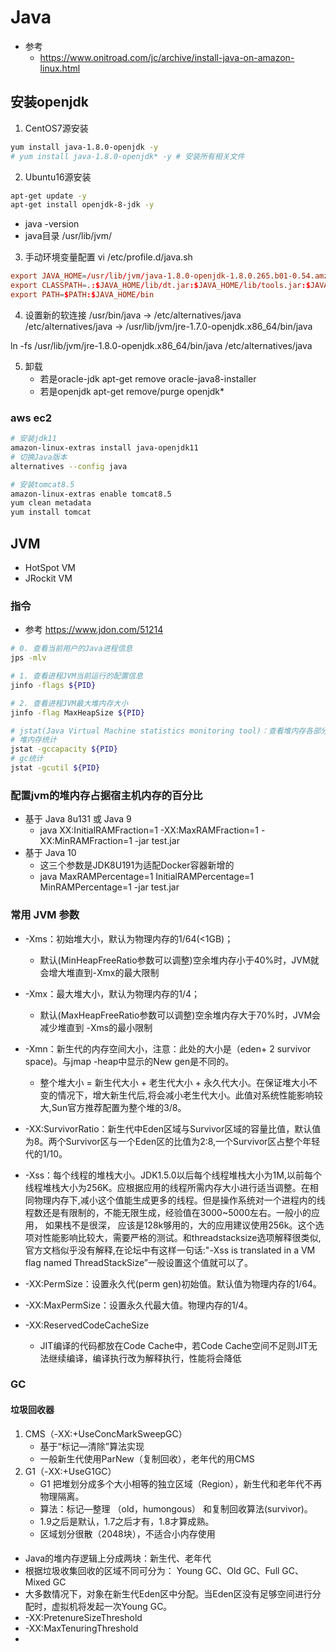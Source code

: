 # Java
- 参考
    - https://www.onitroad.com/jc/archive/install-java-on-amazon-linux.html
## 安装openjdk
1. CentOS7源安装
```bash
yum install java-1.8.0-openjdk -y
# yum install java-1.8.0-openjdk* -y # 安装所有相关文件
```

2. Ubuntu16源安装
```bash
apt-get update -y
apt-get install openjdk-8-jdk -y
```

- java -version
- java目录 /usr/lib/jvm/

3. 手动环境变量配置
vi /etc/profile.d/java.sh
```conf
export JAVA_HOME=/usr/lib/jvm/java-1.8.0-openjdk-1.8.0.265.b01-0.54.amzn1.x86_64  # 名字会不一样
export CLASSPATH=.:$JAVA_HOME/lib/dt.jar:$JAVA_HOME/lib/tools.jar:$JAVA_HOME/jre/lib/rt.jar
export PATH=$PATH:$JAVA_HOME/bin
```


4. 设置新的软连接
/usr/bin/java -> /etc/alternatives/java
/etc/alternatives/java -> /usr/lib/jvm/jre-1.7.0-openjdk.x86_64/bin/java

ln -fs /usr/lib/jvm/jre-1.8.0-openjdk.x86_64/bin/java /etc/alternatives/java

5. 卸载
    - 若是oracle-jdk 
        apt-get remove oracle-java8-installer
    - 若是openjdk
        apt-get remove/purge openjdk* 

### aws ec2
```bash
# 安装jdk11
amazon-linux-extras install java-openjdk11
# 切换Java版本
alternatives --config java

# 安装tomcat8.5
amazon-linux-extras enable tomcat8.5
yum clean metadata
yum install tomcat
```

## JVM
- HotSpot VM
- JRockit VM

### 指令
- 参考 https://www.jdon.com/51214
```bash
# 0. 查看当前用户的Java进程信息
jps -mlv 

# 1. 查看进程JVM当前运行的配置信息
jinfo -flags ${PID} 

# 2. 查看进程JVM最大堆内存大小
jinfo -flag MaxHeapSize ${PID}

# jstat(Java Virtual Machine statistics monitoring tool)：查看堆内存各部分的使用量，以及加载类的数量
# 堆内存统计
jstat -gccapacity ${PID}
# gc统计
jstat -gcutil ${PID}
```



### 配置jvm的堆内存占据宿主机内存的百分比
- 基于 Java 8u131 或 Java 9
    - java XX:InitialRAMFraction=1 -XX:MaxRAMFraction=1 -XX:MinRAMFraction=1  -jar test.jar
- 基于 Java 10
    - 这三个参数是JDK8U191为适配Docker容器新增的
    - java MaxRAMPercentage=1 InitialRAMPercentage=1 MinRAMPercentage=1 -jar test.jar

### 常用 JVM 参数
- -Xms：初始堆大小，默认为物理内存的1/64(<1GB)；
    - 默认(MinHeapFreeRatio参数可以调整)空余堆内存小于40%时，JVM就会增大堆直到-Xmx的最大限制

- -Xmx：最大堆大小，默认为物理内存的1/4；
    - 默认(MaxHeapFreeRatio参数可以调整)空余堆内存大于70%时，JVM会减少堆直到 -Xms的最小限制

- -Xmn：新生代的内存空间大小，注意：此处的大小是（eden+ 2 survivor space)。与jmap -heap中显示的New gen是不同的。
    - 整个堆大小 = 新生代大小 + 老生代大小 + 永久代大小。在保证堆大小不变的情况下，增大新生代后,将会减小老生代大小。此值对系统性能影响较大,Sun官方推荐配置为整个堆的3/8。

- -XX:SurvivorRatio：新生代中Eden区域与Survivor区域的容量比值，默认值为8。两个Survivor区与一个Eden区的比值为2:8,一个Survivor区占整个年轻代的1/10。

- -Xss：每个线程的堆栈大小。JDK1.5.0以后每个线程堆栈大小为1M,以前每个线程堆栈大小为256K。应根据应用的线程所需内存大小进行适当调整。在相同物理内存下,减小这个值能生成更多的线程。但是操作系统对一个进程内的线程数还是有限制的，不能无限生成，经验值在3000~5000左右。一般小的应用， 如果栈不是很深， 应该是128k够用的，大的应用建议使用256k。这个选项对性能影响比较大，需要严格的测试。和threadstacksize选项解释很类似,官方文档似乎没有解释,在论坛中有这样一句话:"-Xss is translated in a VM flag named ThreadStackSize”一般设置这个值就可以了。

- -XX:PermSize：设置永久代(perm gen)初始值。默认值为物理内存的1/64。

- -XX:MaxPermSize：设置永久代最大值。物理内存的1/4。

- -XX:ReservedCodeCacheSize
    - JIT编译的代码都放在Code Cache中，若Code Cache空间不足则JIT无法继续编译，编译执行改为解释执行，性能将会降低

### GC
#### 垃圾回收器
1. CMS（-XX:+UseConcMarkSweepGC）
    - 基于“标记—清除”算法实现
    - 一般新生代使用ParNew（复制回收），老年代的用CMS
2. G1（-XX:+UseG1GC）
    - G1 把堆划分成多个大小相等的独立区域（Region），新生代和老年代不再物理隔离。
    - 算法：标记—整理 （old，humongous） 和复制回收算法(survivor)。
    - 1.9之后是默认，1.7之后才有，1.8才算成熟。
    - 区域划分很散（2048块），不适合小内存使用
####
- Java的堆内存逻辑上分成两块：新生代、老年代
- 根据垃圾收集回收的区域不同可分为： Young GC、Old GC、Full GC、Mixed GC
- 大多数情况下，对象在新生代Eden区中分配。当Eden区没有足够空间进行分配时，虚拟机将发起一次Young GC。
- -XX:PretenureSizeThreshold
- -XX:MaxTenuringThreshold
- 